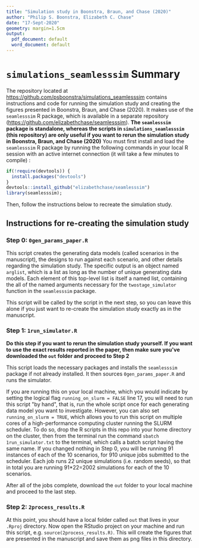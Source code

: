 ```yaml
---
title: "Simulation study in Boonstra, Braun, and Chase (2020)"
author: "Philip S. Boonstra, Elizabeth C. Chase"
date: "17-Sept-2020"
geometry: margin=1.5cm
output: 
  pdf_document: default
  word_document: default
---
```


# `simulations_seamlesssim` Summary

The repository located at https://github.com/psboonstra/simulations_seamlesssim contains instructions and code for running the simulation study and creating the figures presented in Boonstra, Braun, and Chase (2020). It makes use of the `seamlesssim` R package, which is available in a separate repository (https://github.com/elizabethchase/seamlesssim). **The `seamlesssim` package is standalone, whereas the scripts in `simulations_seamlesssim` (this repository) are only useful if you want to rerun the simulation study in Boonstra, Braun, and Chase (2020)** You must first install and load the `seamlesssim` R package by running the following commands in your local R session with an active internet connection (it will take a few minutes to compile) :

```r
if(!require(devtools)) {
  install.packages("devtools")
}
devtools::install_github("elizabethchase/seamlesssim")
library(seamlesssim);
```
Then, follow the instructions below to recreate the simulation study. 

## Instructions for re-creating the simulation study

### Step 0: `0gen_params_paper.R`

This script creates the generating data models (called scenarios in the manuscript), the designs to run against each scenario, and other details regarding the simulation study. The specific output is an object named `arglist`, which is a list
as long as the number of unique generating data models. Each element of this 
top-level list is itself a named list, containing the all of the named arguments
necessary for the `twostage_simulator` function in the `seamlesssim` package.

This script will be called by the script in the next step, so you can leave this alone if you just want to re-create the simulation study exactly as in the manuscript. 

### Step 1: `1run_simulator.R`

**Do this step if you want to rerun the simulation study yourself. If you want to use the exact results reported in the paper, then make sure you've downloaded the `out` folder and proceed to Step 2**

This script loads the necessary packages and installs the `seamlesssim` package if not already installed. It then sources `0gen_params_paper.R` and runs the simulator. 

If you are running this on your local machine, which you would indicate by setting the logical flag `running_on_slurm = FALSE` line 17, you will need to run this script "by hand", that is, run the whole script once for each generating data model you want to investigate. However, you can also set `running_on_slurm = TRUE`, which allows you to run this script on multiple cores of a high-performance computing cluster running the SLURM scheduler. To do so, drop the R scripts in this repo into your home directory on the cluster, then from the terminal run the command `sbatch 1run_simulator.txt` to the terminal, which calls a batch script having the same name. If you changed nothing in Step 0, you will be running 91 instances of each of the 10 scenarios, for 910 unique jobs submitted to the scheduler. Each job runs 22 unique simulations (i.e. random seeds), so that in total you are running 91*22=2002 simulations for each of the 10 scenarios. 

After all of the jobs complete, download the `out` folder to your local machine and proceed to the last step. 

### Step 2:  `2process_results.R`

At this point, you should have a local folder called `out` that lives in your `.Rproj` directory. Now open the RStudio project on your machine and run this script, e.g. `source(2process_results.R)`. This will create the figures that are presented in the manuscript and save them as png files in this directory. 